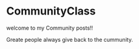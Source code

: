 # CommunityClass

welcome to my Community posts!!

Greate people always give back to the cummunity.
